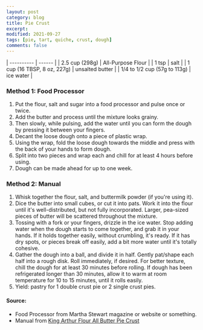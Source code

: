 ```yaml
---
layout: post
category: blog
title: Pie Crust
excerpt:
modified: 2021-09-27
tags: [pie, tart, quiche, crust, dough]
comments: false
---
```



| ---------- | ------ |
| 2.5 cup (298g) | All-Purpose Flour |
| 1 tsp | salt |
| 1 cup (16 TBSP, 8 oz, 227g) | unsalted butter |
| 1/4 to 1/2 cup (57g to 113g) | ice water |


### Method 1: Food Processor

1.	Put the flour, salt and sugar into a food processor and pulse once or twice.
2.	Add the butter and process until the mixture looks grainy.
3.	Then slowly, while pulsing, add the water until you can form the dough by pressing it between your fingers.
4.	Decant the loose dough onto a piece of plastic wrap.
5.	Using the wrap, fold the loose dough towards the middle and press with the back of your hands to form dough.
6.	Split into two pieces and wrap each and chill for at least 4 hours before using.
7.	Dough can be made ahead for up to one week.


### Method 2: Manual
1. Whisk together the flour, salt, and buttermilk powder (if you're using it).
2. Dice the butter into small cubes, or cut it into pats. Work it into the flour until it's well-distributed, but not fully incorporated. Larger, pea-sized pieces of butter will be scattered throughout the mixture.
3. Tossing with a fork or your fingers, drizzle in the ice water. Stop adding water when the dough starts to come together, and grab it in your hands. If it holds together easily, without crumbling, it's ready. If it has dry spots, or pieces break off easily, add a bit more water until it's totally cohesive.
4. Gather the dough into a ball, and divide it in half. Gently pat/shape each half into a rough disk. Roll immediately, if desired. For better texture, chill the dough for at least 30 minutes before rolling. If dough has been refrigerated longer than 30 minutes, allow it to warm at room temperature for 10 to 15 minutes, until it rolls easily.
5. Yield: pastry for 1 double crust pie or 2 single crust pies.

#### Source:
- Food Processor from Martha Stewart magazine or website or something.
- Manual from [King Arthur Flour All Butter Pie Crust](http://www.kingarthurflour.com/recipes/all-butter-pie-crust-recipe)
